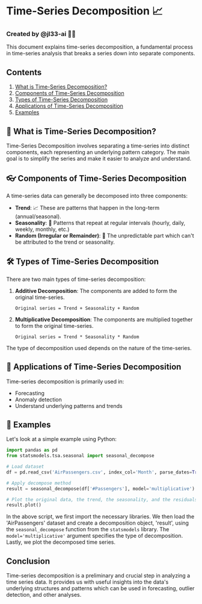 # Time-Series Decomposition 📈 

### Created by @jl33-ai 👦🏻

This document explains time-series decomposition, a fundamental process in time-series analysis that breaks a series down into separate components.

## Contents
1. [What is Time-Series Decomposition?](#decomposition)
2. [Components of Time-Series Decomposition](#components)
3. [Types of Time-Series Decomposition](#types)
4. [Applications of Time-Series Decomposition](#applications)
5. [Examples](#examples)

<a name="decomposition"></a>
## 🤔 What is Time-Series Decomposition?

Time-Series Decomposition involves separating a time-series into distinct components, each representing an underlying pattern category. The main goal is to simplify the series and make it easier to analyze and understand.

<a name="components"></a>
## 👓 Components of Time-Series Decomposition

A time-series data can generally be decomposed into three components:

- **Trend**: 📈 These are patterns that happen in the long-term (annual/seasonal).
- **Seasonality**: 🔄 Patterns that repeat at regular intervals (hourly, daily, weekly, monthly, etc.)
- **Random (Irregular or Remainder)**: 🎲 The unpredictable part which can't be attributed to the trend or seasonality.

<a name="types"></a>
## 🛠 Types of Time-Series Decomposition

There are two main types of time-series decomposition:

1. **Additive Decomposition**: The components are added to form the original time-series. 

    `Original series = Trend + Seasonality + Random`

2. **Multiplicative Decomposition**: The components are multiplied together to form the original time-series. 

    `Original series = Trend * Seasonality * Random`

The type of decomposition used depends on the nature of the time-series.

<a name="applications"></a>
## 🎯 Applications of Time-Series Decomposition

Time-series decomposition is primarily used in:

- Forecasting
- Anomaly detection
- Understand underlying patterns and trends

<a name="examples"></a>
## 📖 Examples

Let's look at a simple example using Python:

```python
import pandas as pd
from statsmodels.tsa.seasonal import seasonal_decompose

# Load dataset
df = pd.read_csv('AirPassengers.csv', index_col='Month', parse_dates=True)

# Apply decompose method 
result = seasonal_decompose(df['#Passengers'], model='multiplicative')

# Plot the original data, the trend, the seasonality, and the residuals 
result.plot()
```

In the above script, we first import the necessary libraries. We then load the 'AirPassengers' dataset and create a decomposition object, 'result', using the `seasonal_decompose` function from the `statsmodels` library. The `model='multiplicative'` argument specifies the type of decomposition. Lastly, we plot the decomposed time series.

## Conclusion

Time-series decomposition is a preliminary and crucial step in analyzing a time series data. It provides us with useful insights into the data's underlying structures and patterns which can be used in forecasting, outlier detection, and other analyses.